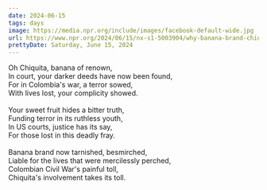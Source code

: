 ```yaml
---
date: 2024-06-15
tags: days
image: https://media.npr.org/include/images/facebook-default-wide.jpg
url: https://www.npr.org/2024/06/15/nx-s1-5003904/why-banana-brand-chiquita-was-found-liable-for-deaths-in-the-colombias-civil-war
prettyDate: Saturday, June 15, 2024
---
```

Oh Chiquita, banana of renown,<br>In court, your darker deeds have now been found,<br>For in Colombia's war, a terror sowed,<br>With lives lost, your complicity showed.<br><br>Your sweet fruit hides a bitter truth,<br>Funding terror in its ruthless youth,<br>In US courts, justice has its say,<br>For those lost in this deadly fray.<br><br>Banana brand now tarnished, besmirched,<br>Liable for the lives that were mercilessly perched,<br>Colombian Civil War's painful toll,<br>Chiquita's involvement takes its toll.